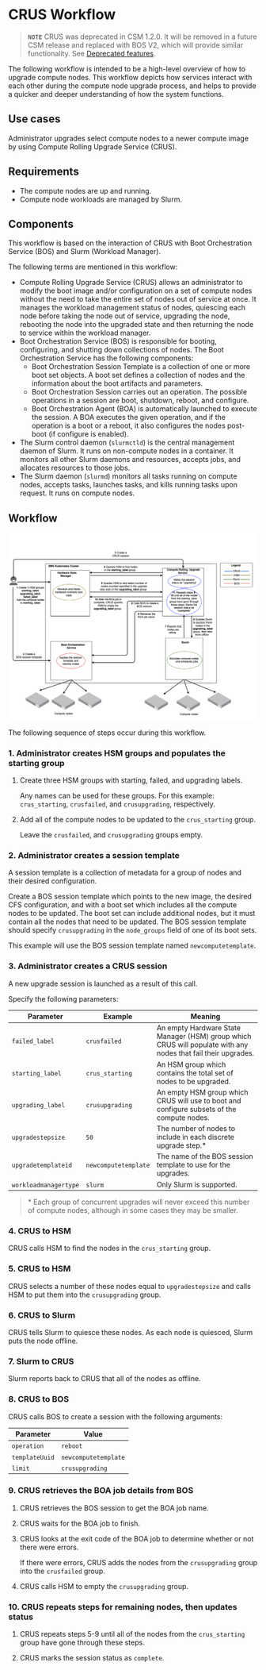 # CRUS Workflow

> **`NOTE`** CRUS was deprecated in CSM 1.2.0. It will be removed in a future CSM release and replaced with BOS V2, which will provide similar functionality. See
[Deprecated features](../../introduction/differences.md#deprecated-features).

The following workflow is intended to be a high-level overview of how to upgrade compute nodes. This workflow depicts how services interact with each other during the compute node
upgrade process, and helps to provide a quicker and deeper understanding of how the system functions.

## Use cases

Administrator upgrades select compute nodes to a newer compute image by using Compute Rolling Upgrade Service \(CRUS\).

## Requirements

- The compute nodes are up and running.
- Compute node workloads are managed by Slurm.

## Components

This workflow is based on the interaction of CRUS with Boot Orchestration Service \(BOS\) and Slurm \(Workload Manager\).

The following terms are mentioned in this workflow:

- Compute Rolling Upgrade Service \(CRUS\) allows an administrator to modify the boot image and/or configuration on a set of compute nodes without the need to take the entire set
  of nodes out of service at once. It manages the workload management status of nodes, quiescing each node before taking the node out of service, upgrading the node, rebooting
  the node into the upgraded state and then returning the node to service within the workload manager.
- Boot Orchestration Service \(BOS\) is responsible for booting, configuring, and shutting down collections of nodes. The Boot Orchestration Service has the following components:
  - Boot Orchestration Session Template is a collection of one or more boot set objects. A boot set defines a collection of nodes and the information about the boot artifacts
    and parameters.
  - Boot Orchestration Session carries out an operation. The possible operations in a session are boot, shutdown, reboot, and configure.
  - Boot Orchestration Agent \(BOA\) is automatically launched to execute the session. A BOA executes the given operation, and if the operation is a boot or a reboot, it also
    configures the nodes post-boot \(if configure is enabled\).
- The Slurm control daemon (`slurmctld`) is the central management daemon of Slurm. It runs on non-compute nodes in a container. It monitors all other Slurm daemons and
  resources, accepts jobs, and allocates resources to those jobs.
- The Slurm daemon (`slurmd`) monitors all tasks running on compute nodes, accepts tasks, launches tasks, and kills running tasks upon request. It runs on compute nodes.

## Workflow

![CRUS Upgrade Workflow](../../img/operations/crus_upgrade.gif)

The following sequence of steps occur during this workflow.

### 1. Administrator creates HSM groups and populates the starting group

1. Create three HSM groups with starting, failed, and upgrading labels.

    Any names can be used for these groups.
    For this example: `crus_starting`, `crusfailed`, and `crusupgrading`, respectively.

1. Add all of the compute nodes to be updated to the `crus_starting` group.

    Leave the `crusfailed`, and `crusupgrading` groups empty.

### 2. Administrator creates a session template

A session template is a collection of metadata for a group of nodes and their desired configuration.

Create a BOS session template which points to the new image, the desired CFS configuration, and with a boot set which includes all the compute nodes to be updated.
The boot set can include additional nodes, but it must contain all the nodes that need to be updated. The BOS session template should specify `crusupgrading` in the
`node_groups` field of one of its boot sets.

This example will use the BOS session template named `newcomputetemplate`.

### 3. Administrator creates a CRUS session

A new upgrade session is launched as a result of this call.

Specify the following parameters:

| Parameter             | Example              | Meaning                                                                                                         |
|-----------------------|----------------------|-----------------------------------------------------------------------------------------------------------------|
| `failed_label`        | `crusfailed`         | An empty Hardware State Manager \(HSM\) group which CRUS will populate with any nodes that fail their upgrades. |
| `starting_label`      | `crus_starting`      | An HSM group which contains the total set of nodes to be upgraded.                                              |
| `upgrading_label`     | `crusupgrading`      | An empty HSM group which CRUS will use to boot and configure subsets of the compute nodes.                      |
| `upgradestepsize`     | `50`                 | The number of nodes to include in each discrete upgrade step.*                                                  |
| `upgradetemplateid`   | `newcomputetemplate` | The name of the BOS session template to use for the upgrades.                                                   |
| `workloadmanagertype` | `slurm`              | Only Slurm is supported.                                                                                        |

> \* Each group of concurrent upgrades will never exceed this number of compute nodes, although in some cases they may be smaller.

### 4. CRUS to HSM

CRUS calls HSM to find the nodes in the `crus_starting` group.

### 5. CRUS to HSM

CRUS selects a number of these nodes equal to `upgradestepsize` and calls HSM to put them into the `crusupgrading` group.

### 6. CRUS to Slurm

CRUS tells Slurm to quiesce these nodes. As each node is quiesced, Slurm puts the node offline.

### 7. Slurm to CRUS

Slurm reports back to CRUS that all of the nodes as offline.

### 8. CRUS to BOS

CRUS calls BOS to create a session with the following arguments:

| Parameter      | Value                |
|----------------|----------------------|
| `operation`    | `reboot`             |
| `templateUuid` | `newcomputetemplate` |
| `limit`        | `crusupgrading`      |

### 9. CRUS retrieves the BOA job details from BOS

1. CRUS retrieves the BOS session to get the BOA job name.

1. CRUS waits for the BOA job to finish.

1. CRUS looks at the exit code of the BOA job to determine whether or not there were errors.

    If there were errors, CRUS adds the nodes from the `crusupgrading` group into the `crusfailed` group.

1. CRUS calls HSM to empty the `crusupgrading` group.

### 10. CRUS repeats steps for remaining nodes, then updates status

1. CRUS repeats steps 5-9 until all of the nodes from the `crus_starting` group have gone through these steps.

1. CRUS marks the session status as `complete`.
